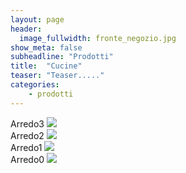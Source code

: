 ```yaml
---
layout: page
header:
  image_fullwidth: fronte_negozio.jpg
show_meta: false
subheadline: "Prodotti"
title:  "Cucine"
teaser: "Teaser....."
categories:
    - prodotti
---
```


<div class="row">
  <div class="medium-3 columns">
    <div class="image-hover-wrapper">
      <span class="image-hover-wrapper-banner">Arredo3</span>
        <a href="{{ site.url }}{{ site.baseurl }}/cucine/arredo3">
          <img src="{{ site.url }}{{ site.baseurl }}/images/logo/logo-arredo3-big_logo.jpg">
          <span class="image-hover-wrapper-reveal"/>
        </a>
    </div>
  </div>

  <div class="medium-3 columns">
    <div class="image-hover-wrapper">
      <span class="image-hover-wrapper-banner">Arredo2</span>
        <a href="{{ site.url }}{{ site.baseurl }}/cucine/arredo3">
          <img src="{{ site.url }}{{ site.baseurl }}/images/logo/logo-arredo3-big_logo.jpg">
          <span class="image-hover-wrapper-reveal"/>
        </a>
    </div>
  </div>

  <div class="medium-3 columns">
    <div class="image-hover-wrapper">
      <span class="image-hover-wrapper-banner">Arredo1</span>
        <a href="{{ site.url }}{{ site.baseurl }}/cucine/arredo3" >
        <img src="{{ site.url }}{{ site.baseurl }}/images/logo/logo-arredo3-big_logo.jpg">
          <span class="image-hover-wrapper-reveal"/>
        </a>
    </div>
  </div>

  <div class="medium-3 columns">
    <div class="image-hover-wrapper">
      <span class="image-hover-wrapper-banner">Arredo0</span>
        <a href="{{ site.url }}{{ site.baseurl }}/cucine/arredo3" >
        <img src="{{ site.url }}{{ site.baseurl }}/images/logo/logo-arredo3-big_logo.jpg">
          <span class="image-hover-wrapper-reveal"/>
        </a>
    </div>
  </div>
</div>